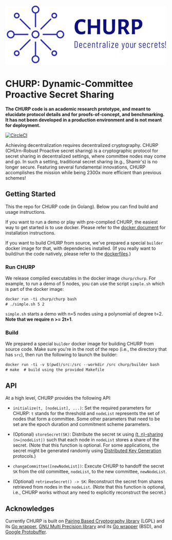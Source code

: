 ![logo](logo.png)

# CHURP: Dynamic-Committee Proactive Secret Sharing

**The CHURP code is an academic research prototype, and meant to elucidate protocol details and for proofs-of-concept, and benchmarking. It has not been developed in a production environment and is not meant for deployment.**

[![CircleCI](https://circleci.com/gh/bl4ck5un/ChuRP.svg?style=svg&circle-token=34c3da94eba4225de1da5c4eaabd37466cd50a8a)](https://circleci.com/gh/bl4ck5un/ChuRP)


Achieving decentralization requires decentralized cryptography. CHURP (CHUrn-Robust Proactive secret sharing) is a cryptographic protocol for secret sharing in decentralized settings, where committee nodes may come and go. In such a setting, traditional secret sharing (e.g., Shamir's) is no longer secure. Featuring several fundamental innovations, CHURP accomplishes the mission while being 2300x more efficient than previous schemes!

## Getting Started

This the repo for CHURP code (in Golang). Below you can find build and usage instructions.

If you want to run a demo or play with pre-complied CHURP, the easiest way to get started is to use docker. Please refer to the [docker document](https://docs.docker.com/install/#supported-platforms) for installation instructions.

If you want to build CHURP from source, we've prepared a special `builder` docker image for that, with dependecies installed. (If you really want to build/run the code natively, please refer to the [dockerfiles](dockerfiles/).)


### Run CHURP

We release compiled executables in the docker image `churp/churp`. For example, to run a demo of 5 nodes, you can use the script `simple.sh` which is part of the docker image:

~~~
docker run -ti churp/churp bash
# ./simple.sh 5 2
~~~

`simple.sh` starts a demo with n=5 nodes using a polynomial of degree t=2. **Note that we require n >= 2t+1**. 

### Build

We prepared a special `builder` docker image for building CHURP from source code. Make sure you're in the root of the repo (i.e., the directory that has `src`), then run the following to launch the builder:

~~~
docker run -ti -v $(pwd)/src:/src --workdir /src churp/builder bash
# make  # build using the provided Makefile
~~~

## API

At a high level, CHURP provides the following API:

* `initialize(t, [nodeList], ...)`: Set the required parameters for CHURP: `t` stands for the threshold and `nodeList` represents the set of nodes that form a committee. Some other parameters that need to be set are the epoch duration and commitment scheme parameters.

* (Optional) `storeSecret(SK)`: Distribute the secret `SK` using [(t, n)-sharing](https://en.wikipedia.org/wiki/Shamir%27s_Secret_Sharing) `(n=|nodeList|)` such that each node in `nodeList` stores a share of the secret. (Note that this function is optional. For some applications, the secret might be generated randomly using [Distributed Key Generation](https://en.wikipedia.org/wiki/Distributed_key_generation) protocols.)

* `changeCommittee([newNodeList])`: Execute CHURP to handoff the secret `SK` from the old committee, `nodeList`, to the new committee, `newNodeList`.

* (Optional) `retrieveSecret() -> SK`: Reconstruct the secret from shares retrieved from nodes in the `nodeList`. (Note that this function is optional, i.e., CHURP works without any need to explicitly reconstruct the secret.)

## Acknowledges

Currently CHURP is built on [Pairing Based Cryptography library](https://crypto.stanford.edu/pbc/) (LGPL) and its [Go wrapper](https://github.com/Nik-U/pbc), [GNU Multi Precision library](https://gmplib.org/) and its [Go wrapper](https://github.com/ncw/gmp) (BSD), and [Google Protobuffer](https://github.com/golang/protobuf).
